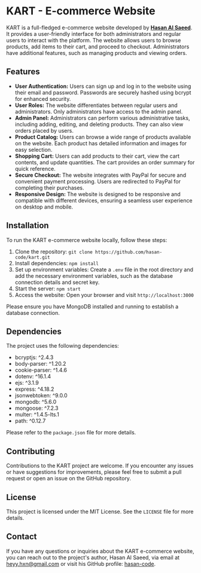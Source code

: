 <!DOCTYPE html>
<html lang="en">

<head>
  <meta charset="UTF-8">
  <meta name="viewport" content="width=device-width, initial-scale=1.0">
</head>

<body>
  <h1>KART - E-commerce Website</h1>
  <p>KART is a full-fledged e-commerce website developed by <strong><a href="https://github.com/hasan-code">Hasan Al Saeed</a></strong>. It provides a user-friendly
    interface for both administrators and regular users to interact with the platform. The website allows users to browse
    products, add items to their cart, and proceed to checkout. Administrators have additional features, such as managing
    products and viewing orders.</p>

  <h2>Features</h2>
  <ul>
    <li><strong>User Authentication:</strong> Users can sign up and log in to the website using their email and password.
      Passwords are securely hashed using bcrypt for enhanced security.</li>
    <li><strong>User Roles:</strong> The website differentiates between regular users and administrators. Only administrators
      have access to the admin panel.</li>
    <li><strong>Admin Panel:</strong> Administrators can perform various administrative tasks, including adding, editing,
      and deleting products. They can also view orders placed by users.</li>
    <li><strong>Product Catalog:</strong> Users can browse a wide range of products available on the website. Each product
      has detailed information and images for easy selection.</li>
    <li><strong>Shopping Cart:</strong> Users can add products to their cart, view the cart contents, and update quantities.
      The cart provides an order summary for quick reference.</li>
    <li><strong>Secure Checkout:</strong> The website integrates with PayPal for secure and convenient payment processing.
      Users are redirected to PayPal for completing their purchases.</li>
    <li><strong>Responsive Design:</strong> The website is designed to be responsive and compatible with different devices,
      ensuring a seamless user experience on desktop and mobile.</li>
  </ul>

  <h2>Installation</h2>
  <p>To run the KART e-commerce website locally, follow these steps:</p>
  <ol>
    <li>Clone the repository: <code>git clone https://github.com/hasan-code/kart.git</code></li>
    <li>Install dependencies: <code>npm install</code></li>
    <li>Set up environment variables: Create a <code>.env</code> file in the root directory and add the necessary environment
      variables, such as the database connection details and secret key.</li>
    <li>Start the server: <code>npm start</code></li>
    <li>Access the website: Open your browser and visit <code>http://localhost:3000</code></li>
  </ol>
  <p>Please ensure you have MongoDB installed and running to establish a database connection.</p>

  <h2>Dependencies</h2>
  <p>The project uses the following dependencies:</p>
  <ul>
    <li>bcryptjs: ^2.4.3</li>
    <li>body-parser: ^1.20.2</li>
    <li>cookie-parser: ^1.4.6</li>
    <li>dotenv: ^16.1.4</li>
    <li>ejs: ^3.1.9</li>
    <li>express: ^4.18.2</li>
    <li>jsonwebtoken: ^9.0.0</li>
    <li>mongodb: ^5.6.0</li>
    <li>mongoose: ^7.2.3</li>
    <li>multer: ^1.4.5-lts.1</li>
    <li>path: ^0.12.7</li>
  </ul>
  <p>Please refer to the <code>package.json</code> file for more details.</p>

  <h2>Contributing</h2>
  <p>Contributions to the KART project are welcome. If you encounter any issues or have suggestions for improvements,
    please feel free to submit a pull request or open an issue on the GitHub repository.</p>

  <h2>License</h2>
  <p>This project is licensed under the MIT License. See the <code>LICENSE</code> file for more details.</p>

  <h2>Contact</h2>
  <p>If you have any questions or inquiries about the KART e-commerce website, you can reach out to the project's author,
    Hasan Al Saeed, via email at <a href="mailto:heyy.hxn@gmail.com">heyy.hxn@gmail.com</a> or visit his GitHub profile:
    <a href="https://github.com/hasan-code">hasan-code</a>.</p>
</body>

</html>

